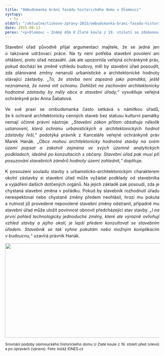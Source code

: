 ```yaml
---
title: "Ombudsmanka brání fasádu historického domu v Olomouci"
vystupy:
  - tz
oldUrl: "/aktualne/tiskove-zpravy-2015/ombudsmanka-brani-fasadu-historickeho-domu-v-olomouci"
date: 2015-08-13
perex: "<p>Olomouc – Známý dům U Zlaté koule z 19. století se zdobenou neorenesanční fasádou nedávno překrylo polystyrenové zateplení a křiklavé barvy. Podle místních i odborníků se jednalo o necitlivý zásah do vzhledu historické budovy. Přestože olomoucký stavební úřad původně namítal nemožnost zasáhnout, po upozornění veřejné ochránkyně práv zahájil s majitelem domu řízení o odstranění nepovolených stavebních úprav.</p>"
---
```


<!-- imported from the old website -->

<p class="MsoNormal" style="text-align:justify;line-height:150%">Stavební úřad
původně přijal argumentaci majitele, že se jedná jen o takzvané udržovací
práce. Na ty není potřeba stavební povolení ani ohlášení, proto úřad nezasáhl.
Jak ale upozornila veřejná ochránkyně práv, pokud dochází ke změně vzhledu
budovy, měl by stavební úřad posoudit, zda plánované změny nenaruší
urbanistické a architektonické hodnoty stávající zástavby. <i>„To, že stavba není zapsaná jako památka, ještě neznamená, že nemá mít ochranu.
Dohlížet na zachování architektonicky hodnotné zástavby by měly obce
a stavební úřady,“</i> vysvětluje veřejná ochránkyně práv Anna Šabatová.</p>

<p class="MsoNormal" style="text-align:justify;line-height:150%">Ve své praxi se ombudsmanka
často setkává s námitkou úřadů, že k ochraně architektonicky cenných
staveb bez statusu kulturní památky nemají účinné právní nástroje. <i>„Stavební zákon přitom obsahuje několik ustanovení,
která ochranu urbanistických a architektonických hodnot zástavby řeší,“</i>
podotýká právník z Kanceláře veřejné ochránkyně práv Marek Hanák. <i>„Obce mohou architektonicky hodnotné stavby
na svém území popsat a zakotvit zejména ve svých územně analytických podkladech,
ideálně po konzultacích s občany. Stavební úřad pak musí při posuzování
stavebních záměrů hodnoty území zohlednit,“</i> doplňuje.</p>

<p class="MsoNormal" style="text-align:justify;line-height:150%">K posouzení
souladu stavby s urbanisticko-architektonickým charakterem okolní zástavby si
stavební úřad může vyžádat podklady od stavebníka a vyjádření dalších dotčených
orgánů. Na jejich základě pak posoudí, zda je chystaná stavební změna
v pořádku. Pokud by stavebník rozhodnutí úřadu nerespektoval nebo chystané
změny předem neohlásil, hrozí mu pokuta a nutnost již provedené nepovolené
stavební změny odstranit, případně mu stavební úřad může uložit povinnost
obnovit předcházející stav stavby. <i>„I na
první pohled technologicky jednoduché změny, které ale výrazně ovlivňují vzhled
stavby a jejího okolí, je lepší předem konzultovat se stavebním úřadem.
Stavebník se tak vyhne pokutám nebo možným komplikacím v budoucnu,“ u</i>zavírá
právník Hanák. </p><p class="MsoNormal" style="text-align:justify;line-height:150%"><img src="https://www.ochrance.cz/uploads/RTEmagicC_Dum_U_Zlate_koule_01.png.png" width="630" height="308" alt="" /></p><p class="MsoNormal" style="text-align:justify"><span style="font-size: 9pt;">Srovnání podoby olomouckého
historického domu U Zlaté koule z 19. století před (vlevo)
a po úpravách (vpravo). Foto: koláž iDNES.cz</span></p>
